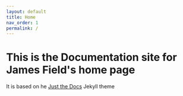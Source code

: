 ```yaml
---
layout: default
title: Home
nav_order: 1
permalink: /
---
```


# This is the Documentation site for James Field's home page
It is based on he [Just the Docs](https://just-the-docs.github.io/just-the-docs/) Jekyll theme

